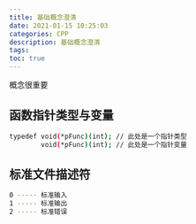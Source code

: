 ```yaml
---
title: 基础概念澄清
date: 2021-01-15 10:25:03
categories: CPP
description: 基础概念澄清
tags:
toc: true
---
```


概念很重要

<!-- More -->

## 函数指针类型与变量

``` bash
typedef void(*pFunc)(int); // 此处是一个指针类型
        void(*pFunc)(int); // 此处是一个指针变量
```

## 标准文件描述符
``` bash
0 ----- 标准输入
1 ----- 标准输出
2 ----- 标准错误
```

